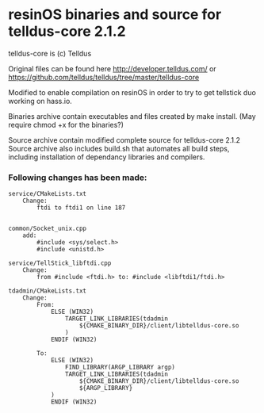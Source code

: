 # resinOS binaries and source for telldus-core 2.1.2

telldus-core is (c) Telldus

Original files can be found here http://developer.telldus.com/ or https://github.com/telldus/telldus/tree/master/telldus-core

Modified to enable compilation on resinOS in order to try to get tellstick duo working on hass.io.

Binaries archive contain executables and files created by make install. 
(May require chmod +x for the binaries?)

Source archive contain modified complete source for telldus-core 2.1.2 
Source archive also includes build.sh that automates all build steps, including installation of dependancy libraries and compilers.


### Following changes has been made:
```
service/CMakeLists.txt
	Change:
		ftdi to ftdi1 on line 187

		
common/Socket_unix.cpp
	add:
		#include <sys/select.h>
		#include <unistd.h>

service/TellStick_libftdi.cpp
	Change:
		from #include <ftdi.h> to: #include <libftdi1/ftdi.h>
		
tdadmin/CMakeLists.txt	
	Change:
		From:
			ELSE (WIN32)
				TARGET_LINK_LIBRARIES(tdadmin
					${CMAKE_BINARY_DIR}/client/libtelldus-core.so
				)
			ENDIF (WIN32)

		To:
			ELSE (WIN32)
				FIND_LIBRARY(ARGP_LIBRARY argp)
				TARGET_LINK_LIBRARIES(tdadmin
					${CMAKE_BINARY_DIR}/client/libtelldus-core.so
					${ARGP_LIBRARY}
			)
			ENDIF (WIN32)
```

